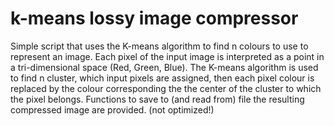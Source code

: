 # k-means lossy image compressor
Simple script that uses the K-means algorithm to find n colours to use to represent an image.
Each pixel of the input image is interpreted as a point in a tri-dimensional space (Red, Green, Blue). The K-means algorithm is used to find n cluster, which input pixels are assigned, then each pixel colour is replaced by the colour corresponding the the center of the cluster to which the pixel belongs.
Functions to save to (and read from) file the resulting compressed image are provided. (not optimized!)
